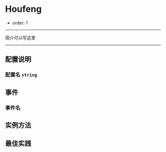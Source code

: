 # Houfeng

- order: 1

---

简介可以写这里

---

## 配置说明

### 配置名 `string`

## 事件

### 事件名

## 实例方法

## 最佳实践